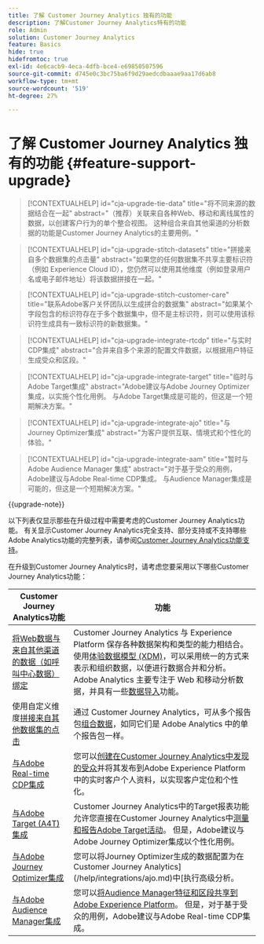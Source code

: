 ```yaml
---
title: 了解 Customer Journey Analytics 独有的功能
description: 了解Customer Journey Analytics特有的功能
role: Admin
solution: Customer Journey Analytics
feature: Basics
hide: true
hidefromtoc: true
exl-id: 4e6cacb9-4eca-4dfb-bce4-e69850507596
source-git-commit: d745e0c3bc75ba6f9d29aedcdbaaae9aa17d6ab8
workflow-type: tm+mt
source-wordcount: '519'
ht-degree: 27%

---
```


# 了解 Customer Journey Analytics 独有的功能 {#feature-support-upgrade}

<!-- markdownlint-disable MD034 -->

>[!CONTEXTUALHELP]
>id="cja-upgrade-tie-data"
>title="将不同来源的数据结合在一起"
>abstract="（推荐）关联来自各种Web、移动和离线属性的数据，以创建客户行为的单个整合视图。 这种组合来自其他渠道的分析数据的功能是Customer Journey Analytics的主要用例。"

<!-- markdownlint-enable MD034 -->

<!-- markdownlint-disable MD034 -->

>[!CONTEXTUALHELP]
>id="cja-upgrade-stitch-datasets"
>title="拼接来自多个数据集的点击量"
>abstract="如果您的任何数据集不共享主要标识符（例如 Experience Cloud ID），您仍然可以使用其他维度（例如登录用户名或电子邮件地址）将该数据拼接在一起。"

<!-- markdownlint-enable MD034 -->

<!-- markdownlint-disable MD034 -->

>[!CONTEXTUALHELP]
>id="cja-upgrade-stitch-customer-care"
>title="联系Adobe客户关怀团队以生成拼合的数据集"
>abstract="如果某个字段包含的标识符存在于多个数据集中，但不是主标识符，则可以使用该标识符生成具有一致标识符的新数据集。"

<!-- markdownlint-enable MD034 -->

<!-- markdownlint-disable MD034 -->

>[!CONTEXTUALHELP]
>id="cja-upgrade-integrate-rtcdp"
>title="与实时CDP集成"
>abstract="合并来自多个来源的配置文件数据，以根据用户特征生成受众和区段。"

<!-- markdownlint-enable MD034 -->

<!-- markdownlint-disable MD034 -->

>[!CONTEXTUALHELP]
>id="cja-upgrade-integrate-target"
>title="临时与Adobe Target集成"
>abstract="Adobe建议与Adobe Journey Optimizer集成，以实施个性化用例。 与Adobe Target集成是可能的，但这是一个短期解决方案。"

<!-- markdownlint-enable MD034 -->

<!-- markdownlint-disable MD034 -->

>[!CONTEXTUALHELP]
>id="cja-upgrade-integrate-ajo"
>title="与Journey Optimizer集成"
>abstract="为客户提供互联、情境式和个性化的体验。"

<!-- markdownlint-enable MD034 -->

<!-- markdownlint-disable MD034 -->

>[!CONTEXTUALHELP]
>id="cja-upgrade-integrate-aam"
>title="暂时与 Adobe Audience Manager 集成"
>abstract="对于基于受众的用例，Adobe建议与Adobe Real-time CDP集成。 与Audience Manager集成是可能的，但这是一个短期解决方案。"

<!-- markdownlint-enable MD034 -->

{{upgrade-note}}

以下列表仅显示那些在升级过程中需要考虑的Customer Journey Analytics功能。 有关显示Customer Journey Analytics完全支持、部分支持或不支持哪些Adobe Analytics功能的完整列表，请参阅[Customer Journey Analytics功能支持](/help/getting-started/aa-vs-cja/cja-aa.md)。

在升级到Customer Journey Analytics时，请考虑您要采用以下哪些Customer Journey Analytics功能：

| Customer Journey Analytics功能 | 功能 |
|---------|----------|
| [将Web数据与来自其他渠道的数据（如呼叫中心数据）绑定](https://experienceleague.adobe.com/en/docs/analytics-platform/using/cja-usecases/cross-channel/cross-channel) | Customer Journey Analytics 与 Experience Platform 保存各种数据架构和类型的能力相结合。使用[体验数据模型 (XDM)](https://experienceleague.adobe.com/docs/experience-platform/xdm/home.html)，可以采用统一的方式来表示和组织数据，以便进行数据合并和分析。Adobe Analytics 主要专注于 Web 和移动分析数据，并具有一些[数据导入](https://experienceleague.adobe.com/docs/analytics/import/home.html)功能。 |
| 使用自定义维度[拼接来自其他数据集的点击](https://experienceleague.adobe.com/en/docs/analytics-platform/using/stitching/overview) | 通过 Customer Journey Analytics，可从多个报告包[组合数据](/help/connections/combined-dataset.md)，如同它们是 Adobe Analytics 中的单个报告包一样。 |
| [与Adobe Real-time CDP集成](/help/components/audiences/audiences-overview.md) | 您可以[创建在Customer Journey Analytics中发现的受众](/help/components/audiences/audiences-overview.md)并将其发布到Adobe Experience Platform中的实时客户个人资料，以实现客户定位和个性化。 |
| [与Adobe Target (A4T)集成](/help/integrations/at.md) | Customer Journey Analytics中的Target报表功能允许您直接在Customer Journey Analytics中[测量和报告Adobe Target活动](/help/integrations/at.md)。 但是，Adobe建议与Adobe Journey Optimizer集成以个性化用例。 |
| [与Adobe Journey Optimizer集成](/help/integrations/ajo.md) | 您可以将Journey Optimizer生成的数据配置为在Customer Journey Analytics](/help/integrations/ajo.md)中[执行高级分析。 |
| [与Adobe Audience Manager集成](https://experienceleague.adobe.com/en/docs/audience-manager/user-guide/implementation-integration-guides/integration-experience-platform/aam-aep-audience-sharing) | 您可以[将Audience Manager特征和区段共享到Adobe Experience Platform](https://experienceleague.adobe.com/en/docs/audience-manager/user-guide/implementation-integration-guides/integration-experience-platform/aam-aep-audience-sharing)。 但是，对于基于受众的用例，Adobe建议与Adobe Real-time CDP集成。 |

